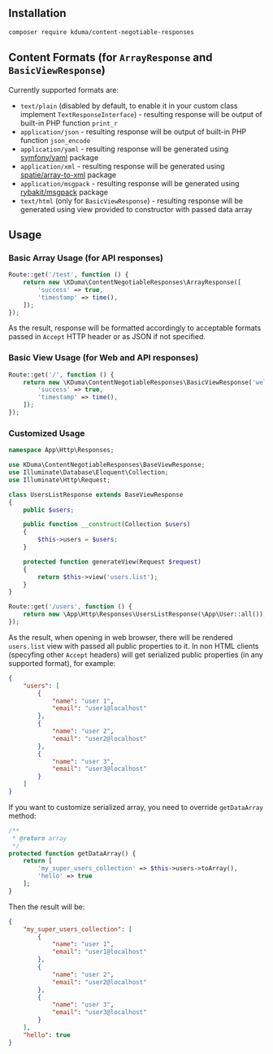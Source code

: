 ## Installation

```bash
composer require kduma/content-negotiable-responses
```

## Content Formats (for `ArrayResponse` and `BasicViewResponse`)

Currently supported formats are:
 - `text/plain` (disabled by default, to enable it in your custom class implement `TextResponseInterface`) - resulting response will be output of built-in PHP function `print_r`
 - `application/json` -  resulting response will be output of built-in PHP function `json_encode`
 - `application/yaml` - resulting response will be generated using [symfony/yaml](https://packagist.org/packages/symfony/yaml) package
 - `application/xml` - resulting response will be generated using [spatie/array-to-xml](https://packagist.org/packages/spatie/array-to-xml) package
 - `application/msgpack` - resulting response will be generated using [rybakit/msgpack](https://packagist.org/packages/rybakit/msgpack) package
 - `text/html` (only for `BasicViewResponse`) - resulting response will be generated using view provided to constructor with passed data array

## Usage

### Basic Array Usage (for API responses)

```php
Route::get('/test', function () {
    return new \KDuma\ContentNegotiableResponses\ArrayResponse([
        'success' => true,
        'timestamp' => time(),
    ]);
});
```
As the result, response will be formatted accordingly to acceptable formats passed in `Accept` HTTP header or as JSON if not specified.

### Basic View Usage (for Web and API responses)

```php
Route::get('/', function () {
    return new \KDuma\ContentNegotiableResponses\BasicViewResponse('welcome', [
        'success' => true,
        'timestamp' => time(),
    ]);
});
```

### Customized Usage

```php
namespace App\Http\Responses;

use KDuma\ContentNegotiableResponses\BaseViewResponse;
use Illuminate\Database\Eloquent\Collection;
use Illuminate\Http\Request;

class UsersListResponse extends BaseViewResponse
{
    public $users;

    public function __construct(Collection $users)
    {
        $this->users = $users;
    }

    protected function generateView(Request $request)
    {
        return $this->view('users.list');
    }
}

Route::get('/users', function () {
    return new \App\Http\Responses\UsersListResponse(\App\User::all());
});
```

As the result, when opening in web browser, there will be rendered `users.list` view with passed all public properties to it.
In non HTML clients (specyfing other `Accept` headers) will get serialized public properties (in any supported format), for example:

```json
{
    "users": [
        {
            "name": "user 1",
            "email": "user1@localhost"
        },
        {
            "name": "user 2",
            "email": "user2@localhost"
        },
        {
            "name": "user 3",
            "email": "user3@localhost"
        }
    ]
}
```

If you want to customize serialized array, you need to override `getDataArray` method:

```php
/**
 * @return array
 */
protected function getDataArray() {
	return [
		'my_super_users_collection' => $this->users->toArray(),
		'hello' => true
	];
}
```

Then the result will be:

```json
{
    "my_super_users_collection": [
        {
            "name": "user 1",
            "email": "user1@localhost"
        },
        {
            "name": "user 2",
            "email": "user2@localhost"
        },
        {
            "name": "user 3",
            "email": "user3@localhost"
        }
    ],
    "hello": true
}
```